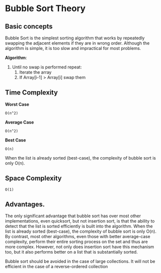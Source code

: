# Bubble Sort  Theory

## Basic concepts

Bubble Sort is the simplest sorting algorithm that works by repeatedly swapping the adjacent elements if they are in wrong order.
Although the algorithm is simple, it is too slow and impractical for most problems.

**Algorithm**:

1) Until no swap is performed repeat:
    1) Iterate the array 
    2) If Array[i-1] > Array[i] swap them

## Time Complexity

**Worst Case**

`O(n^2)`

**Average Case**

`O(n^2)`

**Best Case**

`O(n)`

When the list is already sorted (best-case), the complexity of bubble sort is only O(n). 

## Space Complexity

`O(1)`

##  Advantages.

The only significant advantage that bubble sort has over most other implementations, even quicksort, but not insertion sort,
is that the ability to detect that the list is sorted efficiently is built into the algorithm.
When the list is already sorted (best-case), the complexity of bubble sort is only O(n). 
By contrast, most other algorithms, even those with better average-case complexity, perform their entire sorting process 
on the set and thus are more complex. 
However, not only does insertion sort have this mechanism too, but it also performs better on a list that is substantially sorted.
 
Bubble sort should be avoided in the case of large collections. It will not be efficient in the case of a reverse-ordered collection



